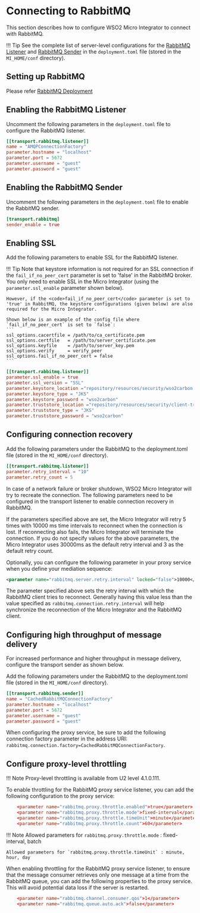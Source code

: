 # Connecting to RabbitMQ

This section describes how to configure WSO2 Micro Integrator to connect with RabbitMQ.

!!! Tip
	See the complete list of server-level configurations for the [RabbitMQ Listener]({{base_path}}/reference/config-catalog-mi/#rabbitmq-listener) and [RabbitMQ Sender]({{base_path}}/reference/config-catalog-mi/#rabbitmq-sender) in the `deployment.toml` file (stored in the `MI_HOME/conf` directory).

## Setting up RabbitMQ

Please refer [RabbitMQ Deployment]({{base_path}}/install-and-setup/setup/mi-setup/brokers/deploy-rabbitmq) 

## Enabling the RabbitMQ Listener

Uncomment the following parameters in the `deployment.toml` file to configure the RabbitMQ listener.

```toml
[[transport.rabbitmq.listener]]
name = "AMQPConnectionFactory"
parameter.hostname = "localhost"
parameter.port = 5672
parameter.username = "guest"
parameter.password = "guest"
```

## Enabling the RabbitMQ Sender

Uncomment the following parameters in the `deployment.toml` file to enable the RabbitMQ sender.

```toml
[transport.rabbitmq]
sender_enable = true
```

## Enabling SSL

Add the following parameters to enable SSL for the RabbitMQ listener.

!!! Tip
	  Note that keystore information is not required for an SSL connection if the <code>fail_if_no_peer_cert</code> parameter is set to 'false' in the RabbitMQ broker. You only need to enable SSL in the Micro Integrator (using the `parameter.ssl_enable` parameter shown below).

    However, if the <code>fail_if_no_peer_cert</code> parameter is set to 'true' in RabbitMQ, the keystore configurations (given below) are also required for the Micro Integrator.

    Shown below is an example of the config file where `fail_if_no_peer_cert` is set to `false`:
    ```
    ssl_options.cacertfile = /path/to/ca_certificate.pem
    ssl_options.certfile   = /path/to/server_certificate.pem
    ssl_options.keyfile    = /path/to/server_key.pem
    ssl_options.verify     = verify_peer
    ssl_options.fail_if_no_peer_cert = false
    ```

```toml
[[transport.rabbitmq.listener]]
parameter.ssl_enable = true
parameter.ssl_version = "SSL"
parameter.keystore_location ="repository/resources/security/wso2carbon.jks"
parameter.keystore_type = "JKS"
parameter.keystore_password = "wso2carbon"
parameter.truststore_location ="repository/resources/security/client-truststore.jks"
parameter.truststore_type = "JKS"
parameter.truststore_password = "wso2carbon"
```

## Configuring connection recovery

Add the following parameters under the RabbitMQ to the deployment.toml file (stored in the `MI_HOME/conf` directory).

```toml
[[transport.rabbitmq.listener]]
parameter.retry_interval = "10"
parameter.retry_count = 5  
```

In case of a network failure or broker shutdown, WSO2 Micro Integrator will try to recreate the connection. The following parameters need to be configured in the transport listener to enable connection recovery in RabbitMQ.

If the parameters specified above are set, the Micro Integrator will retry 5 times with 10000 ms time intervals to reconnect when the connection is lost. If reconnecting also fails, the Micro Integrator will terminate the connection. If you do not specify values for the above parameters, the Micro Integrator uses 30000ms as the default retry interval and 3 as the default retry count.

Optionally, you can configure the following parameter in your proxy service when you define your mediation sequence:

```xml
<parameter name="rabbitmq.server.retry.interval" locked="false">10000</parameter> 
```

The parameter specified above sets the retry interval with which the RabbitMQ client tries to reconnect. Generally having this value less than the value specified as `rabbitmq.connection.retry.interval` will help synchronize the reconnection of the Micro Integrator and the RabbitMQ client.

## Configuring high throughput of message delivery

For increased performance and higher throughput in message delivery, configure the transport sender as shown below.

Add the following parameters under the RabbitMQ to the deployment.toml file (stored in the `MI_HOME/conf` directory).

```toml
[[transport.rabbitmq.sender]]
name = "CachedRabbitMQConnectionFactory"
parameter.hostname = "localhost"
parameter.port = 5672
parameter.username = "guest"
parameter.password = "guest"
```
When configuring the proxy service, be sure to add the following connection factory parameter in the address URI: `rabbitmq.connection.factory=CachedRabbitMQConnectionFactory`.


## Configure proxy-level throttling

!!! Note
    Proxy-level throttling is available from U2 level 4.1.0.111.

To enable throttling for the RabbitMQ proxy service listener, you can add the following configuration to the proxy service:

```toml
    <parameter name="rabbitmq.proxy.throttle.enabled">true</parameter>
    <parameter name="rabbitmq.proxy.throttle.mode">fixed-interval</parameter>
    <parameter name="rabbitmq.proxy.throttle.timeUnit">minute</parameter>
    <parameter name="rabbitmq.proxy.throttle.count">60</parameter>
```

!!! Note
    Allowed parameters for `rabbitmq.proxy.throttle.mode` : fixed-interval, batch

    Allowed parameters for `rabbitmq.proxy.throttle.timeUnit` : minute, hour, day

When enabling throttling for the RabbitMQ proxy service listener, to ensure that the message consumer retrieves only one message at a time from the RabbitMQ queue, you can add the following properties to the proxy service. This will avoid potential data loss if the server is restarted.
```toml
    <parameter name="rabbitmq.channel.consumer.qos">1</parameter>
    <parameter name="rabbitmq.queue.auto.ack">false</parameter>
```
